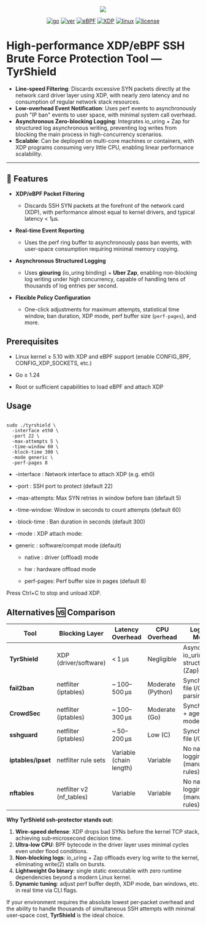 <div align="center">

<p align="center">
<img src="https://cdn.jsdelivr.net/gh/boylegu/TyrShield/assets/image/TyrShield.png">
</p>

[![go](https://img.shields.io/badge/Go-1.24+-66C9D6)]()
[![ver](https://img.shields.io/badge/version-1.0.0-0F80C2)]()
[![eBPF](https://img.shields.io/badge/support-eBPF-F1E05A)]()
[![XDP](https://img.shields.io/badge/support-XDP-F1E05A)]()
[![linux](https://img.shields.io/badge/support-Linux5.10+-4CC81E)]()
[![license](https://img.shields.io/badge/license-MIT-0F80C2)]()

</div>


# **High-performance XDP/eBPF SSH Brute Force Protection Tool — TyrShield**

- **Line-speed Filtering**: Discards excessive SYN packets directly at the network card driver layer using XDP, with nearly zero latency and no consumption of regular network stack resources.
- **Low-overhead Event Notification**: Uses perf events to asynchronously push "IP ban" events to user space, with minimal system call overhead.
- **Asynchronous Zero-blocking Logging**: Integrates io_uring + Zap for structured log asynchronous writing, preventing log writes from blocking the main process in high-concurrency scenarios.
- **Scalable**: Can be deployed on multi-core machines or containers, with XDP programs consuming very little CPU, enabling linear performance scalability.

---

## 🚀 Features

- **XDP/eBPF Packet Filtering**  
  - Discards SSH SYN packets at the forefront of the network card (XDP), with performance almost equal to kernel drivers, and typical latency < 1µs.

- **Real-time Event Reporting**  
  - Uses the perf ring buffer to asynchronously pass ban events, with user-space consumption requiring minimal memory copying.

- **Asynchronous Structured Logging**  
  - Uses **giouring** (io_uring binding) + **Uber Zap**, enabling non-blocking log writing under high concurrency, capable of handling tens of thousands of log entries per second.

- **Flexible Policy Configuration**  
  - One-click adjustments for maximum attempts, statistical time window, ban duration, XDP mode, perf buffer size (`perf-pages`), and more.

## Prerequisites

- Linux kernel ≥ 5.10 with XDP and eBPF support (enable CONFIG_BPF, CONFIG_XDP_SOCKETS, etc.)

- Go ≥ 1.24

- Root or sufficient capabilities to load eBPF and attach XDP


## Usage

```shell

sudo ./tyrshield \
  -interface eth0 \
  -port 22 \
  -max-attempts 5 \
  -time-window 60 \
  -block-time 300 \
  -mode generic \
  -perf-pages 8

```

- -interface : Network interface to attach XDP (e.g. eth0)

- -port : SSH port to protect (default 22)

- -max-attempts: Max SYN retries in window before ban (default 5)

- -time-window: Window in seconds to count attempts (default 60)

- -block-time : Ban duration in seconds (default 300)

- -mode : XDP attach mode:

- generic : software/compat mode (default)

  - native : driver (offload) mode

  - hw : hardware offload mode

  - perf-pages: Perf buffer size in pages (default 8)

Press Ctrl+C to stop and unload XDP.

## Alternatives 🆚 Comparison

| Tool               | Blocking Layer            | Latency Overhead | CPU Overhead       | Logging Model                          | Configuration        | Language       |
|--------------------|---------------------------|------------------|--------------------|----------------------------------------|----------------------|----------------|
| **TyrShield**      | XDP (driver/software)      | < 1 µs           | Negligible         | Async via io_uring + structured (Zap)  | CLI flags           | Go + eBPF      |
| **fail2ban**       | netfilter (iptables)       | ~ 100–500 µs     | Moderate (Python)  | Synchronous file I/O + log parsing     | INI + regex         | Python         |
| **CrowdSec**       | netfilter (iptables)       | ~ 100–300 µs     | Moderate (Go)      | Synchronous + agent mode               | YAML + regex        | Go             |
| **sshguard**       | netfilter (iptables)       | ~ 50–200 µs      | Low (C)            | Synchronous file I/O                   | Simple conf file    | C              |
| **iptables/ipset** | netfilter rule sets         | Variable (chain length) | Variable           | No native logging (manual rules)       | CLI / scripts       | C (kernel)     |
| **nftables**       | netfilter v2 (nf_tables)   | Variable         | Variable           | No native logging (manual rules)       | CLI / scripts       | C (kernel)     |

**Why TyrShield ssh‑protector stands out:**
1. **Wire‑speed defense**: XDP drops bad SYNs before the kernel TCP stack, achieving sub‑microsecond decision time.
2. **Ultra‑low CPU**: BPF bytecode in the driver layer uses minimal cycles even under flood conditions.
3. **Non‑blocking logs**: io_uring + Zap offloads every log write to the kernel, eliminating write(2) stalls on bursts.
4. **Lightweight Go binary**: single static executable with zero runtime dependencies beyond a modern Linux kernel.
5. **Dynamic tuning**: adjust perf buffer depth, XDP mode, ban windows, etc. in real time via CLI flags.

If your environment requires the absolute lowest per‑packet overhead and the ability to handle thousands of simultaneous SSH attempts with minimal user‑space cost, **TyrShield** is the ideal choice.
